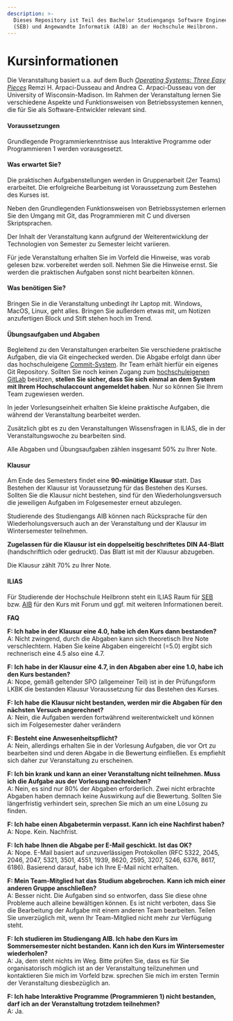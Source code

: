 ```yaml
---
description: >-
  Dieses Repository ist Teil des Bachelor Studiengangs Software Engineering
  (SEB) und Angewandte Informatik (AIB) an der Hochschule Heilbronn.
---
```


# Kursinformationen

Die Veranstaltung basiert u.a. auf dem Buch [_Operating Systems: Three Easy Pieces_](https://pages.cs.wisc.edu/\~remzi/OSTEP/) Remzi H. Arpaci-Dusseau and Andrea C. Arpaci-Dusseau von der University of Wisconsin-Madison. Im Rahmen der Veranstaltung lernen Sie verschiedene Aspekte und Funktionsweisen von Betriebssystemen kennen, die für Sie als Software-Entwickler relevant sind.

#### Voraussetzungen <a href="#voraussetzungen" id="voraussetzungen"></a>

Grundlegende Programmierkenntnisse aus Interaktive Programme oder Programmieren 1 werden vorausgesetzt.

#### Was erwartet Sie? <a href="#was-erwartet-sie" id="was-erwartet-sie"></a>

Die praktischen Aufgabenstellungen werden in Gruppenarbeit (2er Teams) erarbeitet. Die erfolgreiche Bearbeitung ist Voraussetzung zum Bestehen des Kurses ist.

Neben den Grundlegenden Funktionsweisen von Betriebssystemen erlernen Sie den Umgang mit Git, das Programmieren mit C und diversen Skriptsprachen.

Der Inhalt der Veranstaltung kann aufgrund der Weiterentwicklung der Technologien von Semester zu Semester leicht variieren.

Für jede Veranstaltung erhalten Sie im Vorfeld die Hinweise, was vorab gelesen bzw. vorbereitet werden soll. Nehmen Sie die Hinweise ernst. Sie werden die praktischen Aufgaben sonst nicht bearbeiten können.

#### Was benötigen Sie? <a href="#was-benoetigen-sie" id="was-benoetigen-sie"></a>

Bringen Sie in die Veranstaltung unbedingt ihr Laptop mit. Windows, MacOS, Linux, geht alles. Bringen Sie außerdem etwas mit, um Notizen anzufertigen Block und Stift stehen hoch im Trend.

#### Übungsaufgaben und Abgaben <a href="#uebungsaufgaben-und-abgaben" id="uebungsaufgaben-und-abgaben"></a>

Begleitend zu den Veranstaltungen erarbeiten Sie verschiedene praktische Aufgaben, die via Git eingechecked werden. Die Abgabe erfolgt dann über das hochschuleigene [Commit-System](https://commit.it.hs-heilbronn.de/). Ihr Team erhält hierfür ein eigenes Git Repository. Sollten Sie noch keinen Zugang zum [hochschuleigenen GitLab](https://git.it.hs-heilbronn.de/) besitzen, **stellen Sie sicher, dass Sie sich einmal an dem System mit Ihrem Hochschulaccount angemeldet haben**. Nur so können Sie Ihrem Team zugewiesen werden.

In jeder Vorlesungseinheit erhalten Sie kleine praktische Aufgaben, die während der Veranstaltung bearbeitet werden.

Zusätzlich gibt es zu den Veranstaltungen Wissensfragen in ILIAS, die in der Veranstaltungswoche zu bearbeiten sind.

Alle Abgaben und Übungsaufgaben zählen insgesamt 50% zu Ihrer Note.

#### Klausur <a href="#klausur" id="klausur"></a>

Am Ende des Semesters findet eine **90-minütige Klausur** statt. Das Bestehen der Klausur ist Voraussetzung für das Bestehen des Kurses. Sollten Sie die Klausur nicht bestehen, sind für den Wiederholungsversuch die jeweiligen Aufgaben im Folgesemester erneut abzulegen.

Studierende des Studiengangs AIB können nach Rücksprache für den Wiederholungsversuch auch an der Veranstaltung und der Klausur im Wintersemester teilnehmen.

**Zugelassen für die Klausur ist ein doppelseitig beschriftetes DIN A4-Blatt** (handschriftlich oder gedruckt). Das Blatt ist mit der Klausur abzugeben.

Die Klausur zählt 70% zu Ihrer Note.

#### ILIAS <a href="#ilias" id="ilias"></a>

Für Studierende der Hochschule Heilbronn steht ein ILIAS Raum für [SEB](https://ilias.hs-heilbronn.de/goto.php?target=crs\_360705\&client\_id=iliashhn) bzw. [AIB](https://ilias.hs-heilbronn.de/ilias.php?baseClass=ilrepositorygui\&ref\_id=607216) für den Kurs mit Forum und ggf. mit weiteren Informationen bereit.



**FAQ**

**F: Ich habe in der Klausur eine 4.0, habe ich den Kurs dann bestanden?**\
A: Nicht zwingend, durch die Abgaben kann sich theoretisch Ihre Note verschlechtern. Haben Sie keine Abgaben eingereicht (=5.0) ergibt sich rechnerisch eine 4.5 also eine 4.7.

**F: Ich habe in der Klausur eine 4.7, in den Abgaben aber eine 1.0, habe ich den Kurs bestanden?**\
A: Nope, gemäß geltender SPO (allgemeiner Teil) ist in der Prüfungsform LKBK die bestanden Klausur Voraussetzung für das Bestehen des Kurses.

**F: Ich habe die Klausur nicht bestanden, werden mir die Abgaben für den nächsten Versuch angerechnet?**\
A: Nein, die Aufgaben werden fortwährend weiterentwickelt und können sich im Folgesemester daher verändern

**F: Besteht eine Anwesenheitspflicht?**\
A: Nein, allerdings erhalten Sie in der Vorlesung Aufgaben, die vor Ort zu bearbeiten sind und deren Abgabe in die Bewertung einfließen. Es empfiehlt sich daher zur Veranstaltung zu erscheinen.

**F: Ich bin krank und kann an einer Veranstaltung nicht teilnehmen. Muss ich die Aufgabe aus der Vorlesung nachreichen?**\
A: Nein, es sind nur 80% der Abgaben erforderlich. Zwei nicht erbrachte Abgaben haben demnach keine Auswirkung auf die Bewertung. Sollten Sie längerfristig verhindert sein, sprechen Sie mich an um eine Lösung zu finden.

**F: Ich habe einen Abgabetermin verpasst. Kann ich eine Nachfirst haben?**\
A: Nope. Kein. Nachfrist.

**F: Ich habe Ihnen die Abgabe per E-Mail geschickt. Ist das OK?**\
A: Nope. E-Mail basiert auf unzuverlässigen Protokollen (RFC 5322, 2045, 2046, 2047, 5321, 3501, 4551, 1939, 8620, 2595, 3207, 5246, 6376, 8617, 6186). Basierend darauf, habe ich Ihre E-Mail nicht erhalten.

**F: Mein Team-Mitglied hat das Studium abgebrochen. Kann ich mich einer anderen Gruppe anschließen?**\
A: Besser nicht. Die Aufgaben sind so entworfen, dass Sie diese ohne Probleme auch alleine bewältigen können. Es ist nicht verboten, dass Sie die Bearbeitung der Aufgabe mit einem anderen Team bearbeiten. Teilen Sie unverzüglich mit, wenn Ihr Team-Mitglied nicht mehr zur Verfügung steht.

**F: Ich studieren im Studiengang AIB. Ich habe den Kurs im Sommersemester nicht bestanden. Kann ich den Kurs im Wintersemester wiederholen?**\
A: Ja, dem steht nichts im Weg. Bitte prüfen Sie, dass es für Sie organisatorisch möglich ist an der Veranstaltung teilzunehmen und kontaktieren Sie mich im Vorfeld bzw. sprechen Sie mich im ersten Termin der Veranstaltung diesbezüglich an.

**F: Ich habe Interaktive Programme (Programmieren 1) nicht bestanden, darf ich an der Veranstaltung trotzdem teilnehmen?**\
A: Ja.

